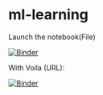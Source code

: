 # ml-learning

Launch the notebook(File)

[![Binder](https://mybinder.org/badge_logo.svg)](https://mybinder.org/v2/gh/baltricks/ml-learning/HEAD?filepath=MyPublicMachineLearning.ipynb)

With Voila (URL):

[![Binder](https://mybinder.org/badge_logo.svg)](https://mybinder.org/v2/gh/baltricks/ml-learning/HEAD?urlpath=voila%2Frender%2Fsharing.ipynb)
